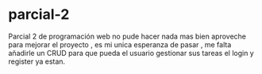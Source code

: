 # parcial-2
Parcial 2 de programación web
no pude hacer nada mas bien aproveche para mejorar el proyecto , es mi unica esperanza de pasar , me falta añadirle un CRUD  para que pueda el usuario gestionar sus tareas el login y register ya estan.
